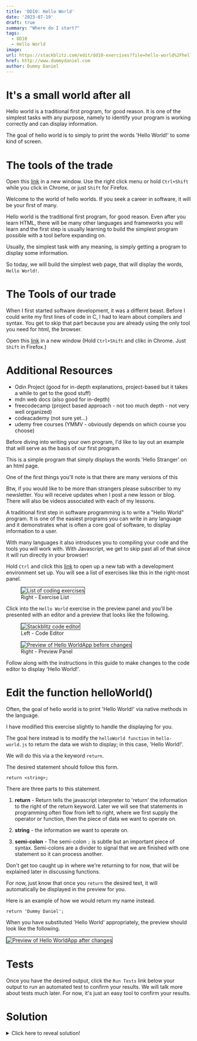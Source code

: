```yaml
---
title: 'DD10: Hello World'
date: '2023-07-19'
draft: true
summary: "Where do I start?"
tags:
  - DD10
  - Hello World
image: 
url: https://stackblitz.com/edit/dd10-exercises?file=hello-world%2Fhello-world.html
href: http://www.dummydaniel.com
author: Dummy Daniel
---
```

# It's a small world after all
Hello world is a traditional first program, for good reason. It is one of the simplest tasks with any purpose, namely to identify your program is working correctly and can display information.

The goal of hello world is to simply to print the words 'Hello World!' to some kind of screen.

# The tools of the trade
Open this [link](https://stackblitz.com/edit/dd10-exercises?file=hello-world%2Fhello-world.html) in a new window. Use the right click menu or hold `Ctrl+Shift` while you click in Chrome, or just `Shift` for Firefox.





Welcome to the world of hello worlds. If you seek a career in software, it will be your first of many.

Hello world is the traditional first program, for good reason. Even after you learn HTML, there will be many other languages and frameworks you will learn and the first step is usually learning to build the simplest program possible with a tool before expanding on.

Usually, the simplest task with any meaning, is simply getting a program to display some information.

So today, we will build the simplest web page, that will display the words, `Hello World!`.

# The Tools of our trade
When I first started software development, it was a differnt beast. Before I could write my first lines of code in C, I had to learn about compilers and syntax. You get to skip that part because you are already using the only tool you need for html, the browser.

Open this [link](https://stackblitz.com) in a new window (Hold `Ctrl+Shift` and clikc in Chrome. Just `Shift` in Firefox.)

# Additional Resources
- Odin Project (good for in-depth explanations, project-based but it takes a while to get to the good stuff)
- mdn web docs (also good for in-depth)
- freecodecamp (project based approach - not too much depth - not very well organized)
- codeacademy (not sure yet...)
- udemy free courses (YMMV - obviously depends on which course you choose)


Before diving into writing your own program, I'd like to lay out an example that will serve as the basis of our first program.

This is a simple program that simply displays the words 'Hello Stranger' on an html page.

One of the first things you'll note is that there are many versions of this 

Btw, if you would like to be more than strangers please subscriber to my newsletter. You will receive updates when I post a new lesson or blog. There will also be videos associated with each of my lessons.


A traditional first step in software programming is to write a "Hello World" program. It is one of the easiest programs you can write in any language and it demonstrates what is often a core goal of software, to display information to a user.

With many languages it also introduces you to compiling your code and the tools you will work with. With Javascript, we get to skip past all of that since it will run directly in your browser!

Hold `Ctrl` and click this [link](https://stackblitz.com/edit/dd10-exercises?file=hello-world%2Fhello-world.js) to open up a new tab with a development environment set up. You will see a list of exercises like this in the right-most panel.

<figure>
  <img style="border: solid .5px;" src="/assets/preview-panel-exercise-list.png" alt="List of coding exercises" />
  <figcaption>Right - Exercise List</figcaption>
</figure>

Click into the `Hello World` exercise in the preview panel and you'll be presented with an editor and a preview that looks like the following.

<figure>
  <img style="border: solid .5px;" src="/assets/hello-world-js.png" alt="Stackblitz code editor" />
  <figcaption>Left - Code Editor</figcaption>
</figure>

<figure>
  <img style="border: solid .5px;" src="/assets/hello-world-preview.png" alt="Preview of Hello WorldApp before changes" />
  <figcaption>Right - Preview Panel</figcaption>
</figure>

Follow along with the instructions in this guide to make changes to the code editor to display 'Hello World!'.

# Edit the function helloWorld()

Often, the goal of hello world is to print 'Hello World!' via native methods in the language.

I have modified this exercise slightly to handle the displaying for you.

The goal here instead is to modify the `helloWorld function` in `hello-world.js` to return the data we wish to display; in this case, 'Hello World!'.

We will do this via a the keyword `return`.

The desired statement should follow this form.

`return <string>;`

There are three parts to this statement.

1. **return** - Return tells the javascript interpreter to 'return' the information to the right of the return keyword. Later we will see that statements in programming often flow from left to right, where we first supply the operator or function, then the piece of data we want to operate on.

2. **string** - the information we want to operate on.

3. **semi-colon** - The semi-colon `;` is subtle but an important piece of syntax. Semi-colons are a divider to signal that we are finished with one statement so it can process another.

Don't get too caught up in where we're returning to for now, that will be explained later in discussing functions.

For now, just know that once you `return` the desired text, it will automatically be displayed in the preview for you.

Here is an example of how we would return my name instead.

`return 'Dummy Daniel';`

When you have substituted 'Hello World' appropriately, the preview should look like the following.

<img style="border: solid .5px;" src="/assets/hello-world-preview-after.png" alt="Preview of Hello WorldApp after changes" />

 # Tests

 Once you have the desired output, click the `Run Tests` link below your output to run an automated test to confirm your results. We will talk more about tests much later. For now, it's just an easy tool to confirm your results.

 # Solution

<details class="spoiler" style="--hidden: 'Text to be hidden'">
  <summary>Click here to reveal solution!</summary>
  <pre>
    {'<h1>Hello World!</h1>'}
  </pre> 
</details>